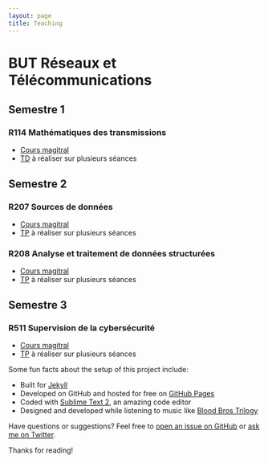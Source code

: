 ```yaml
---
layout: page
title: Teaching
---
```


# BUT Réseaux et Télécommunications
## Semestre 1

### R114 Mathématiques des transmissions

* [Cours magitral](http://adouteau.github.io)
* [TD](http://adouteau.github.io) à réaliser sur plusieurs séances 

## Semestre 2

### R207 Sources de données

* [Cours magitral](http://adouteau.github.io)
* [TP](http://adouteau.github.io) à réaliser sur plusieurs séances 

### R208 Analyse et traitement de données structurées

* [Cours magitral](http://adouteau.github.io)
* [TP](http://adouteau.github.io) à réaliser sur plusieurs séances 

## Semestre 3

### R511 Supervision de la cybersécurité

* [Cours magitral](http://adouteau.github.io)
* [TP](http://adouteau.github.io) à réaliser sur plusieurs séances 

Some fun facts about the setup of this project include:

* Built for [Jekyll](http://jekyllrb.com)
* Developed on GitHub and hosted for free on [GitHub Pages](https://pages.github.com)
* Coded with [Sublime Text 2](http://sublimetext.com), an amazing code editor
* Designed and developed while listening to music like [Blood Bros Trilogy](https://soundcloud.com/maddecent/sets/blood-bros-series)

Have questions or suggestions? Feel free to [open an issue on GitHub](https://github.com/poole/issues/new) or [ask me on Twitter](https://twitter.com/mdo).

Thanks for reading!